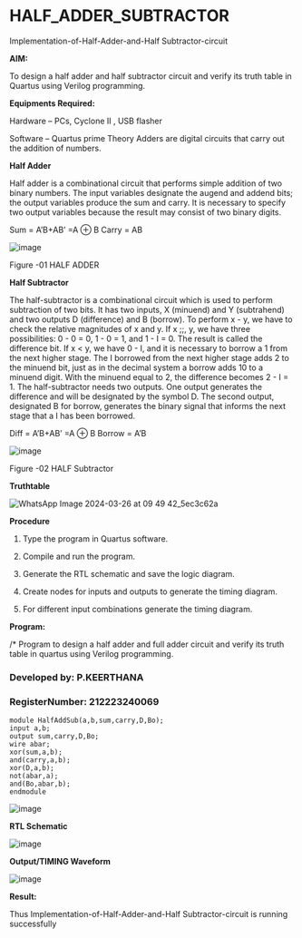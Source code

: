# HALF_ADDER_SUBTRACTOR

Implementation-of-Half-Adder-and-Half Subtractor-circuit

**AIM:**

To design a half adder and half subtractor circuit and verify its truth table in Quartus using Verilog programming.

**Equipments Required:**

Hardware – PCs, Cyclone II , USB flasher 

Software – Quartus prime Theory Adders are digital circuits that carry out the addition of numbers.

**Half Adder**

Half adder is a combinational circuit that performs simple addition of two binary numbers. The input variables designate the augend and addend bits; the output variables produce the sum and carry. It is necessary to specify two output variables because the result may consist of two binary digits.

Sum = A’B+AB’ =A ⊕ B Carry = AB

![image](https://github.com/naavaneetha/HALF_ADDER_SUBTRACTOR/assets/154305477/bd4a0b2c-cdbc-4184-ab08-81578f121e1f)

Figure -01 HALF ADDER

**Half Subtractor**

The half-subtractor is a combinational circuit which is used to perform subtraction of two bits. It has two inputs, X (minuend) and Y (subtrahend) and two outputs D (difference) and B (borrow). To perform x - y, we have to check the relative magnitudes of x and y. If x ;;, y, we have three possibilities: 0 - 0 = 0, 1 - 0 = 1, and 1 - I = 0. The result is called the difference bit. If x < y, we have 0 - I, and it is necessary to borrow a 1 from the next higher stage. The I borrowed from the next higher stage adds 2 to the minuend bit, just as in the decimal system a borrow adds 10 to a minuend digit. With the minuend equal to 2, the difference becomes 2 - I = 1. The half-subtractor needs two outputs. One output generates the difference and will be designated by the symbol D. The second output, designated B for borrow, generates the binary signal that informs the next stage that a I has been borrowed. 

Diff = A’B+AB’ =A ⊕ B
Borrow = A’B

 ![image](https://github.com/naavaneetha/HALF_ADDER_SUBTRACTOR/assets/154305477/d76b099c-513f-4e7c-843a-e2fd028a531a)

Figure -02 HALF Subtractor

**Truthtable**

![WhatsApp Image 2024-03-26 at 09 49 42_5ec3c62a](https://github.com/keerthanapillaram/HALF_ADDER_SUBTRACTOR/assets/145743072/ec2a45d1-6b90-49d8-9ee1-ce1b6c1b8c1b)


**Procedure**

1.	Type the program in Quartus software.

2.	Compile and run the program.

3.	Generate the RTL schematic and save the logic diagram.

4.	Create nodes for inputs and outputs to generate the timing diagram.

5.	For different input combinations generate the timing diagram.


**Program:**

/* Program to design a half adder and full adder circuit and verify its truth table in quartus using Verilog programming.

### Developed by: P.KEERTHANA
### RegisterNumber: 212223240069

```
module HalfAddSub(a,b,sum,carry,D,Bo);
input a,b;
output sum,carry,D,Bo;
wire abar;
xor(sum,a,b);
and(carry,a,b);
xor(D,a,b);
not(abar,a);
and(Bo,abar,b);
endmodule

```

![image](https://github.com/keerthanapillaram/HALF_ADDER_SUBTRACTOR/assets/145743072/a74fe40a-ad4c-45b8-9407-64ca3870530f)


**RTL Schematic**

![image](https://github.com/keerthanapillaram/HALF_ADDER_SUBTRACTOR/assets/145743072/9b798f0b-bf61-49a6-8912-ded9482ea349)


**Output/TIMING Waveform**

![image](https://github.com/keerthanapillaram/HALF_ADDER_SUBTRACTOR/assets/145743072/0fc5b11c-f12f-40e2-879a-f1480a625fda)


**Result:**

Thus Implementation-of-Half-Adder-and-Half Subtractor-circuit is running successfully
